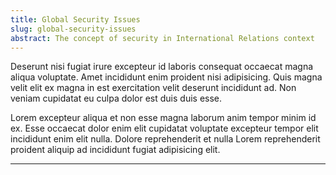 ```yaml
---
title: Global Security Issues
slug: global-security-issues
abstract: The concept of security in International Relations context
---
```


Deserunt nisi fugiat irure excepteur id laboris consequat occaecat magna aliqua voluptate. Amet incididunt enim proident nisi adipisicing. Quis magna velit elit ex magna in est exercitation velit deserunt incididunt ad. Non veniam cupidatat eu culpa dolor est duis duis esse.

Lorem excepteur aliqua et non esse magna laborum anim tempor minim id ex. Esse occaecat dolor enim elit cupidatat voluptate excepteur tempor elit incididunt enim elit nulla. Dolore reprehenderit et nulla Lorem reprehenderit proident aliquip ad incididunt fugiat adipisicing elit.

---
